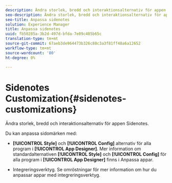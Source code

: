 ```yaml
---
description: Ändra storlek, bredd och interaktionsalternativ för appen Sidenotes.
seo-description: Ändra storlek, bredd och interaktionsalternativ för appen Sidenotes.
seo-title: Anpassa sidenotes
solution: Experience Manager
title: Anpassa sidenotes
uuid: fb50285a-3b2d-497d-bfda-7e89c485b65c
translation-type: tm+mt
source-git-commit: 67aeb3de964473b326c88c3a3f81ff48a6a12652
workflow-type: tm+mt
source-wordcount: '80'
ht-degree: 0%

---
```



# Sidenotes Customization{#sidenotes-customizations}

Ändra storlek, bredd och interaktionsalternativ för appen Sidenotes.

Du kan anpassa sidomärken med:

* **[!UICONTROL Style]** och  **[!UICONTROL Config]** alternativ för alla program i  **[!UICONTROL App Designer]**. Mer information om standardalternativen **[!UICONTROL Style]** och **[!UICONTROL Config]** för alla program i **[!UICONTROL App Designer]** finns i Anpassa appar.

* Integreringsverktyg. Se omröstningar för mer information om hur du anpassar appar med integreringsverktyg.

